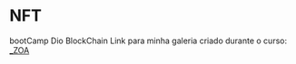# NFT
bootCamp Dio BlockChain
Link para minha galeria criado durante o curso:
 [_ZOA]([https://opensea.io/_ZOA])
